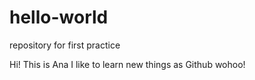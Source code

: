 # hello-world
repository for first practice

Hi! This is Ana
I like to learn new things as Github wohoo!
